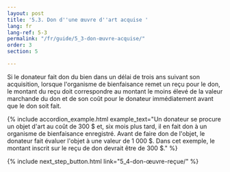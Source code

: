 ```yaml
---
layout: post
title: '5.3. Don d''une œuvre d''art acquise '
lang: fr
lang-ref: 5-3
permalink: "/fr/guide/5_3-don-œuvre-acquise/"
order: 3
section: 5

---
```

Si le donateur fait don du bien dans un délai de trois ans suivant son acquisition, lorsque l'organisme de bienfaisance remet un reçu pour le don, le montant du reçu doit correspondre au montant le moins élevé de la valeur marchande du don et de son coût pour le donateur immédiatement avant que le don soit fait.

{% include accordion_example.html
example_text="Un donateur se procure un objet d'art au coût de 300 $ et, six mois plus tard, il en fait don à un organisme de bienfaisance enregistré. Avant de faire don de l'objet, le donateur fait évaluer l'objet à une valeur de 1 000 $. Dans cet exemple, le montant inscrit sur le reçu de don devrait être de 300 $."
%}

{% include next_step_button.html link="5_4-don-œuvre-reçue/" %}
